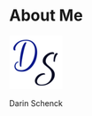 # About Me
<img src="img/android-icon-96x96.png" 
                alt="Initials DS Logo">


Darin Schenck